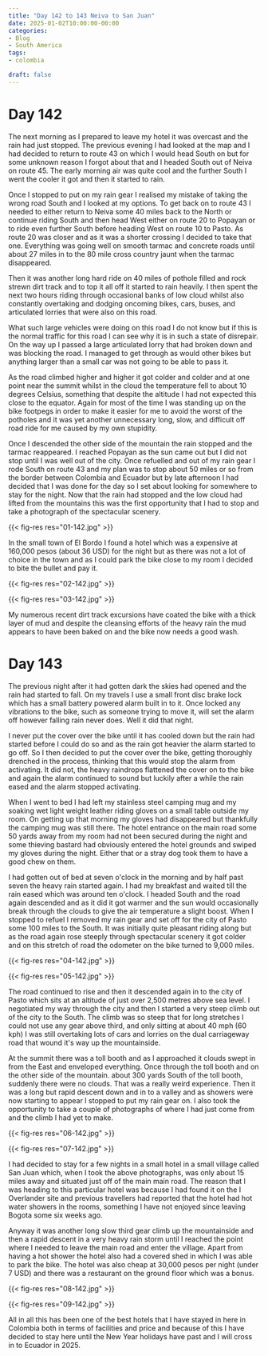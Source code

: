 ```yaml
---
title: "Day 142 to 143 Neiva to San Juan"
date: 2025-01-02T10:00:00-00:00
categories:
- Blog
- South America
tags:
- colombia

draft: false
---
```


# Day 142

The next morning as I prepared to leave my hotel it was overcast and the rain had just stopped. The previous evening I had looked at the map and I had decided to return to route 43 on which I would head South on but for some unknown reason I forgot about that and I headed South out of Neiva on route 45. The early morning air was quite cool and the further South I went the cooler it got and then it started to rain. 

Once I stopped to put on my rain gear I realised my mistake of taking the wrong road South and I looked at my options. To get back on to route 43 I needed to either return to Neiva some 40 miles back to the North or continue riding South and then head West either on route 20 to Popayan or to ride even further South before heading West on route 10 to Pasto. As route 20 was closer and as it was a shorter crossing I decided to take that one. Everything was going well on smooth tarmac and concrete roads until about 27 miles in to the 80 mile cross country jaunt when the tarmac disappeared.

Then it was another long hard ride on 40 miles of pothole filled and rock strewn dirt track and to top it all off it started to rain heavily. I then spent the next two hours riding through occasional banks of low cloud whilst also constantly overtaking and dodging oncoming bikes, cars, buses, and articulated lorries that were also on this road.

What such large vehicles were doing on this road I do not know but if this is the normal traffic for this road I can see why it is in such a state of disrepair. On the way up I passed a large articulated lorry that had broken down and was blocking the road. I managed to get through as would other bikes but anything larger than a small car was not going to be able to pass it. 

As the road climbed higher and higher it got colder and colder and at one point near the summit whilst in the cloud the temperature fell to about 10 degrees Celsius, something that despite the altitude I had not expected this close to the equator. Again for most of the time I was standing up on the bike footpegs in order to make it easier for me to avoid the worst of the potholes and it was yet another unnecessary long, slow, and difficult off road ride for me caused by my own stupidity.

Once I descended the other side of the mountain the rain stopped and the tarmac reappeared. I reached Popayan as the sun came out but I did not stop until I was well out of the city. Once refuelled and out of my rain gear I rode South on route 43 and my plan was to stop about 50 miles or so from the border between Colombia and Ecuador but by late afternoon I had decided that I was done for the day so I set about looking for somewhere to stay for the night. Now that the rain had stopped and the low cloud had lifted from the mountains this was the first opportunity that I had to stop and take a photograph of the spectacular scenery.

{{< fig-res res="01-142.jpg" >}}

In the small town of El Bordo I found a hotel which was a expensive at 160,000 pesos (about 36 USD) for the night but as there was not a lot of choice in the town and as I could park the bike close to my room I decided to bite the bullet and pay it.

{{< fig-res res="02-142.jpg" >}}

{{< fig-res res="03-142.jpg" >}}

My numerous recent dirt track excursions have coated the bike with a thick layer of mud and despite the cleansing efforts of the heavy rain the mud appears to have been baked on and the bike now needs a good wash.

# Day 143

The previous night after it had gotten dark the skies had opened and the rain had started to fall. On my travels I use a small front disc brake lock which has a small battery powered alarm built in to it. Once locked any vibrations to the bike, such as someone trying to move it, will set the alarm off however falling rain never does. Well it did that night.

I never put the cover over the bike until it has cooled down but the rain had started before I could do so and as the rain got heavier the alarm started to go off. So I then decided to put the cover over the bike, getting thoroughly drenched in the process, thinking that this would stop the alarm from activating. It did not, the heavy raindrops flattened the cover on to the bike and again the alarm continued to sound but luckily after a while the rain eased and the alarm stopped activating.

When I went to bed I had left my stainless steel camping mug and my soaking wet light weight leather riding gloves on a small table outside my room. On getting up that morning my gloves had disappeared but thankfully the camping mug was still there. The hotel entrance on the main road some 50 yards away from my room had not been secured during the night and some thieving bastard had obviously entered the hotel grounds and swiped my gloves during the night. Either that or a stray dog took them to have a good chew on them.

I had gotten out of bed at seven o'clock in the morning and by half past seven the heavy rain started again. I had my breakfast and waited till the rain eased which was around ten o'clock. I headed South and the road again descended and as it did it got warmer and the sun would occasionally break through the clouds to give the air temperature a slight boost. When I stopped to refuel I removed my rain gear and set off for the city of Pasto some 100 miles to the South. It was initially quite pleasant riding along but as the road again rose steeply through spectacular scenery it got colder and on this stretch of road the odometer on the bike turned to 9,000 miles.

{{< fig-res res="04-142.jpg" >}}

{{< fig-res res="05-142.jpg" >}}

The road continued to rise and then it descended again in to the city of Pasto which sits at an altitude of just over 2,500 metres above sea level. I negotiated my way through the city and then I started a very steep climb out of the city to the South. The climb was so steep that for long stretches I could not use any gear above third, and only sitting at about 40 mph (60 kph) I was still overtaking lots of cars and lorries on the dual carriageway road that wound it's way up the mountainside.

At the summit there was a toll booth and as I approached it clouds swept in from the East and enveloped everything. Once through the toll booth and on the other side of the mountain. about 300 yards South of the toll booth, suddenly there were no clouds. That was a really weird experience. Then it was a long but rapid descent down and in to a valley and as showers were now starting to appear I stopped to put my rain gear on. I also took the opportunity to take a couple of photographs of where I had just come from and the climb I had yet to make.

{{< fig-res res="06-142.jpg" >}}

{{< fig-res res="07-142.jpg" >}}

I had decided to stay for a few nights in a small hotel in a small village called San Juan which, when I took the above photographs, was only about 15 miles away and situated just off of the main main road. The reason that I was heading to this particular hotel was because I had found it on the I Overlander site and previous travellers had reported that the hotel had hot water showers in the rooms, something I have not enjoyed since leaving Bogota some six weeks ago.

Anyway it was another long slow third gear climb up the mountainside and then a rapid descent in a very heavy rain storm until I reached the point where I needed to leave the main road and enter the village. Apart from having a hot shower the hotel also had a covered shed in which I was able to park the bike. The hotel was also cheap at 30,000 pesos per night (under 7 USD) and there was a restaurant on the ground floor which was a bonus.

{{< fig-res res="08-142.jpg" >}}

{{< fig-res res="09-142.jpg" >}}

All in all this has been one of the best hotels that I have stayed in here in Colombia both in terms of facilities and price and because of this I have decided to stay here until the New Year holidays have past and I will cross in to Ecuador in 2025.
